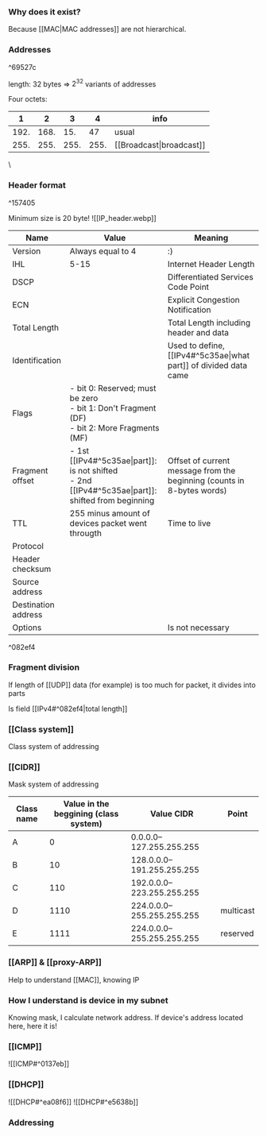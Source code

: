 ### Why does it exist?
Because [[MAC|MAC addresses]] are not hierarchical.

### Addresses

^69527c

length: 32 bytes $\Rightarrow$ $2^{32}$ variants of addresses 

Four octets:

| 1    | 2    | 3    | 4    | info                     |
| ---- | ---- | ---- | ---- | ------------------------ |
| 192. | 168. | 15.  | 47   | usual                    |
| 255. | 255. | 255. | 255. | [[Broadcast\|broadcast]] |
\
### Header format

^157405

Minimum size is 20 byte!
![[IP_header.webp]]

| Name                | Value                                                                                                  | Meaning                                                                |
| ------------------- | ------------------------------------------------------------------------------------------------------ | ---------------------------------------------------------------------- |
| Version             | Always equal to 4                                                                                      | :)                                                                     |
| IHL                 | 5-15                                                                                                   | Internet Header Length                                                 |
| DSCP                |                                                                                                        | Differentiated Services Code Point                                     |
| ECN                 |                                                                                                        | Explicit Congestion Notification                                       |
| Total Length        |                                                                                                        | Total Length including header and data                                 |
| Identification      |                                                                                                        | Used to define, [[IPv4#^5c35ae\|what part]] of divided data came       |
| Flags               | - bit 0: Reserved; must be zero<br>- bit 1: Don't Fragment (DF)<br>- bit 2: More Fragments (MF)        |                                                                        |
| Fragment offset     | - 1st [[IPv4#^5c35ae\|part]]:  is not shifted<br>- 2nd [[IPv4#^5c35ae\|part]]:  shifted from beginning | Offset of current message from the beginning (counts in 8-bytes words) |
| TTL                 | 255 minus amount of devices packet went througth                                                       | Time to live                                                           |
| Protocol            |                                                                                                        |                                                                        |
| Header checksum     |                                                                                                        |                                                                        |
| Source address      |                                                                                                        |                                                                        |
| Destination address |                                                                                                        |                                                                        |
| Options             |                                                                                                        | Is not necessary                                                       |

^082ef4

### Fragment division
If length of [[UDP]] data (for example) is too much for packet, it divides into parts 

Is field [[IPv4#^082ef4|total length]] 

### [[Class system]]
Class system of addressing
### [[CIDR]]
Mask system of addressing

| Class name | Value in the beggining (class system) | Value CIDR                | Point     |
| ---------- | ------------------------------------- | ------------------------- | --------- |
| A          | 0                                     | 0.0.0.0–127.255.255.255   |           |
| B          | 10                                    | 128.0.0.0–191.255.255.255 |           |
| C          | 110                                   | 192.0.0.0–223.255.255.255 |           |
| D          | 1110                                  | 224.0.0.0–255.255.255.255 | multicast |
| E          | 1111                                  | 224.0.0.0–255.255.255.255 | reserved  |
### [[ARP]] & [[proxy-ARP]]
Help to understand [[MAC]], knowing IP

### How I understand is device in my subnet
Knowing mask, I calculate network address. If device's address located here, here it is!

### [[ICMP]]
![[ICMP#^0137eb]]

### [[DHCP]]
![[DHCP#^ea08f6]] ![[DHCP#^e5638b]]
### Addressing

